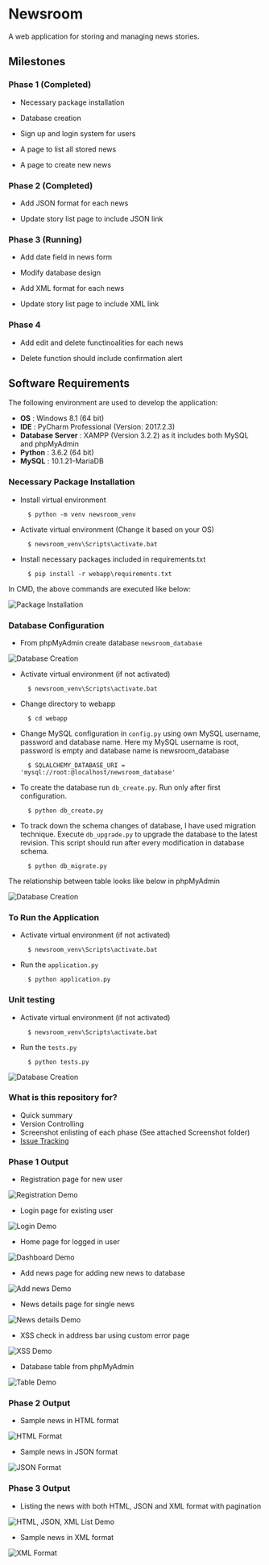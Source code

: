 Newsroom
========

A web application for storing and managing news stories.

## Milestones

### Phase 1 (Completed)

   - Necessary package installation
   
   - Database creation
   
   - Sign up and login system for users

   - A page to list all stored news

   - A page to create new news

### Phase 2 (Completed)

   - Add JSON format for each news

   - Update story list page to include JSON link

### Phase 3 (Running)
 
   - Add date field in news form

   - Modify database design
   
   - Add XML format for each news

   - Update story list page to include XML link

### Phase 4

   - Add edit and delete functinoalities for each news

   - Delete function should include confirmation alert
   
## Software Requirements

The following environment are used to develop the application:

- **OS** : Windows 8.1 (64 bit)
- **IDE** : PyCharm Professional (Version: 2017.2.3)
- **Database Server** : XAMPP (Version 3.2.2) as it includes both MySQL and phpMyAdmin
- **Python** : 3.6.2 (64 bit)
- **MySQL** : 10.1.21-MariaDB

### Necessary Package Installation

- Install virtual environment

		$ python -m venv newsroom_venv

- Activate virtual environment (Change it based on your OS)

		$ newsroom_venv\Scripts\activate.bat

- Install necessary packages included in requirements.txt

		$ pip install -r webapp\requirements.txt

In CMD, the above commands are executed like below:

![Package Installation](Screenshot/Phase1/install_package.png)		
		
### Database Configuration

- From phpMyAdmin create database `newsroom_database`

![Database Creation](Screenshot/Phase1/create_database.png)

- Activate virtual environment (if not activated)

		$ newsroom_venv\Scripts\activate.bat

- Change directory to webapp

		$ cd webapp

- Change MySQL configuration in `config.py` using own MySQL username, password and database name. 
Here my MySQL username is root, password is empty and database name is newsroom_database

		$ SQLALCHEMY_DATABASE_URI = 'mysql://root:@localhost/newsroom_database'

- To create the database run `db_create.py`. Run only after first configuration. 

		$ python db_create.py

- To track down the schema changes of database, I have used migration technique.
Execute `db_upgrade.py` to upgrade the database to the latest revision. 
This script should run after every modification in database schema.

		$ python db_migrate.py

The relationship between table looks like below in phpMyAdmin

![Database Creation](Screenshot/Phase1/database.png)		
		
### To Run the Application

- Activate virtual environment (if not activated)

		$ newsroom_venv\Scripts\activate.bat

- Run the `application.py`

		$ python application.py

		
### Unit testing

- Activate virtual environment (if not activated)

		$ newsroom_venv\Scripts\activate.bat

- Run the `tests.py`

		$ python tests.py

![Database Creation](Screenshot/Phase3/unittests.png)		

		
### What is this repository for?

- Quick summary
- Version Controlling
- Screenshot enlisting of each phase (See attached Screenshot folder)
- [Issue Tracking](https://bitbucket.org/arsho/newsroom/issues)


### Phase 1 Output

- Registration page for new user

![Registration Demo](Screenshot/Phase1/registration.png)

- Login page for existing user

![Login Demo](Screenshot/Phase1/login.png)

- Home page for logged in user

![Dashboard Demo](Screenshot/Phase1/dashboard.png)

- Add news page for adding new news to database

![Add news Demo](Screenshot/Phase1/add_news.png)

- News details page for single news

![News details Demo](Screenshot/Phase1/news_details.png)

- XSS check in address bar using custom error page

![XSS Demo](Screenshot/Phase1/xss.png)

- Database table from phpMyAdmin

![Table Demo](Screenshot/Phase1/database_table.png)

### Phase 2 Output

- Sample news in HTML format

![HTML Format](Screenshot/Phase2/html_format.png)

- Sample news in JSON format

![JSON Format](Screenshot/Phase2/json_format.png)


### Phase 3 Output

- Listing the news with both HTML, JSON and XML format with pagination

![HTML, JSON, XML List Demo](Screenshot/Phase3/list.png)

- Sample news in XML format

![XML Format](Screenshot/Phase3/xml_format.png)


